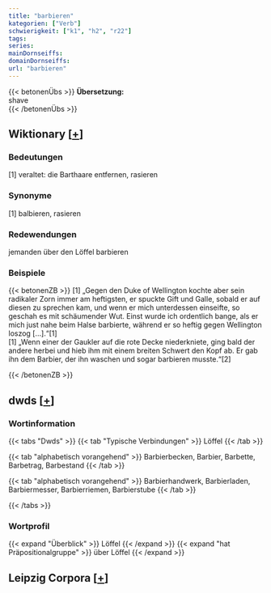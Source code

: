 ```yaml
---
title: "barbieren"
kategorien: ["Verb"]
schwierigkeit: ["k1", "h2", "r22"]
tags:
series:
mainDornseiffs:
domainDornseiffs:
url: "barbieren"
---
```


{{< betonenÜbs >}}
**Übersetzung:**  
shave  
{{< /betonenÜbs >}}

## Wiktionary [[+](https://de.wiktionary.org/wiki/barbieren)]

### Bedeutungen
[1] veraltet: die Barthaare entfernen, rasieren  

### Synonyme
[1] balbieren, rasieren  

### Redewendungen
jemanden über den Löffel barbieren  

### Beispiele
{{< betonenZB >}}
[1] „Gegen den Duke of Wellington kochte aber sein radikaler Zorn immer am heftigsten, er spuckte Gift und Galle, sobald er auf diesen zu sprechen kam, und wenn er mich unterdessen einseifte, so geschah es mit schäumender Wut. Einst wurde ich ordentlich bange, als er mich just nahe beim Halse barbierte, während er so heftig gegen Wellington loszog […].“[1]  
[1] „Wenn einer der Gaukler auf die rote Decke niederkniete, ging bald der andere herbei und hieb ihm mit einem breiten Schwert den Kopf ab. Er gab ihn dem Barbier, der ihn waschen und sogar barbieren musste.“[2]  

{{< /betonenZB >}}


## dwds [[+](https://www.dwds.de/wb/barbieren)]

### Wortinformation
{{< tabs "Dwds" >}}
{{< tab "Typische Verbindungen" >}}
Löffel
{{< /tab >}}

{{< tab "alphabetisch vorangehend" >}}
Barbierbecken, Barbier, Barbette, Barbetrag, Barbestand
{{< /tab >}}

{{< tab "alphabetisch vorangehend" >}}
Barbierhandwerk, Barbierladen, Barbiermesser, Barbierriemen, Barbierstube
{{< /tab >}}

{{< /tabs >}}

### Wortprofil
{{< expand "Überblick" >}} Löffel {{< /expand >}}
{{< expand "hat Präpositionalgruppe" >}} über Löffel {{< /expand >}}

## Leipzig Corpora [[+](https://corpora.uni-leipzig.de/en/res?word=barbieren&corpusId=deu_newscrawl-public_2018)]

